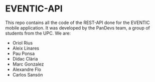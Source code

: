 # EVENTIC-API

This repo contains all the code of the REST-API done for the EVENTIC mobile application. It was developed by the PanDevs team, a group of students from the UPC. We are:

* Oriol Rius
* Aleix Linares
* Pau Ponsa
* Dídac Clària
* Marc Gonzalez
* Alexandre Flo
* Carlos Sansón
